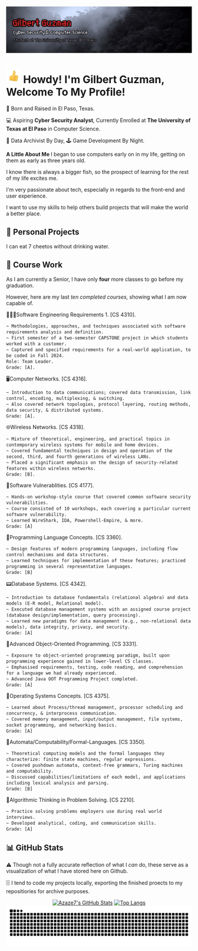 [![Header](Guzman_header.gif "Header")](https://azaze7.github.io)


<img src="https://raw.githubusercontent.com/Azaze7/Azaze7/main/Guzman_thumbsup.gif" height="40px"> Howdy! I'm Gilbert Guzman, Welcome To My Profile!
===============

📍 Born and Raised in El Paso, Texas.

💻 Aspiring **Cyber Security Analyst**, Currently Enrolled at **The University of Texas at El Paso** in Computer Science.

💾 Data Archivist By Day, 🕹️ Game Development By Night.

**A Little About Me**
I began to use computers early on in my life, getting on them as early as three years old.

I know there is always a bigger fish, so the prospect of learning for the rest of my life excites me.

I'm very passionate about tech, especially in regards to the front-end and user experience. 

I want to use my skills to help others build projects that will make the world a better place.

## 📼 Personal Projects

I can eat 7 cheetos without drinking water.

## 💽 Course Work

As I am currently a Senior, I have only **four** more classes to go before my graduation.

However, here are my last *ten completed courses,* showing what I am now capable of.

🧑🏽‍💻Software Engineering Requirements 1. [CS 4310].

    ~ Methodologies, approaches, and techniques associated with software requirements analysis and definition.
    ~ First semester of a two-semester CAPSTONE project in which students worked with a customer.
    ~ Captured and specified requirements for a real-world application, to be coded in Fall 2024.
    Role: Team Leader.
    Grade: [A].
    
🖥️Computer Networks. [CS 4316].

    ~ Introduction to data communications; covered data transmission, link control, encoding, multiplexing, & switching. 
    ~ Also covered network topologies, protocol layering, routing methods, data security, & distributed systems.
    Grade: [A].
    
🌐Wireless Networks. [CS 4318].
    
    ~ Mixture of theoretical, engineering, and practical topics in contemporary wireless systems for mobile and home devices.
    ~ Covered fundamental techniques in design and operation of the second, third, and fourth generations of wireless LANs. 
    ~ Placed a significant emphasis on the design of security-related features within wireless networks.
    Grade: [B].
    
👾Software Vulnerablities. [CS 4177].

    ~ Hands-on workshop-style course that covered common software security vulnerabilities.
    ~ Course consisted of 10 workshops, each covering a particular current software vulnerability.
    ~ Learned WireShark, IDA, Powershell-Empire, & more.
    Grade: [A]
    
📓Programming Language Concepts. [CS 3360].

    ~ Design features of modern programming languages, including flow control mechanisms and data structures.
    ~ Learned techniques for implementation of these features; practiced programming in several representative languages.
    Grade: [B]
    
📟Database Systems. [CS 4342].

    ~ Introduction to database fundamentals (relational algebra) and data models (E-R model, Relational model).
    ~ Executed database management systems with an assigned course project (database design/implementation, query processing). 
    ~ Learned new paradigms for data management (e.g., non-relational data models), data integrity, privacy, and security.
    Grade: [A]
    
🧰Advanced Object-Oriented Programming. [CS 3331].

    ~ Exposure to object-oriented programming paradigm, built upon programming experience gained in lower-level CS classes.
    ~ Emphasised requirements, testing, code reading, and comprehension for a language we had already experienced.
    ~ Advanced Java OOT Programming Project completed.
    Grade: [A]
    
📱Operating Systems Concepts. [CS 4375].

    ~ Learned about Process/thread management, processor scheduling and concurrency, & interprocess communication. 
    ~ Covered memory management, input/output management, file systems, socket programming, and networking basics.
    Grade: [A]

🧮Automata/Computability/Formal-Languages. [CS 3350].

    ~ Theoretical computing models and the formal languages they characterize: finite state machines, regular expressions.
    ~ Covered pushdown automata, context-free grammars, Turing machines and computability.
    ~ Discussed capabilities/limitations of each model, and applications including lexical analysis and parsing.
    Grade: [B]
    
🧠Algorithmic Thinking in Problem Solving. [CS 2210].

    ~ Practice solving problems employers use during real world interviews.
    ~ Developed analytical, coding, and communication skills.
    Grade: [A]

## 📊 GitHub Stats
⚠️ Though not a fully accurate reflection of what I *can* do, these serve as a visualization of what I have stored here on Github.

🗄️ I tend to code my projects locally, exporting the finished proects to my repositiories for archive purposes.

<p align="center">
    <a href="https://github.com/Azaze7/Azaze7#gh-dark-mode-only"><img alt="Azaze7's GitHub Stats" src="https://github-readme-stats.vercel.app/api?username=Azaze7&show_icons=true&theme=dark#gh-dark-mode-only"></a>
    <a href="https://github.com/Azaze7/Azaze7#gh-dark-mode-only"><img alt="Top Langs" src="https://github-readme-stats.vercel.app/api/top-langs/?username=Azaze7&layout=compact&langs_count=8&theme=dark#gh-dark-mode-only"></a>
    <img alt="Snake animation" src="https://github.com/Azaze7/Azaze7/blob/output/github-contribution-grid-snake-dark.svg#gh-dark-mode-only"/>
    
</p>


